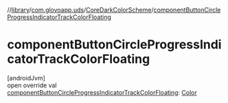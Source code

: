 //[library](../../../index.md)/[com.glovoapp.uds](../index.md)/[CoreDarkColorScheme](index.md)/[componentButtonCircleProgressIndicatorTrackColorFloating](component-button-circle-progress-indicator-track-color-floating.md)

# componentButtonCircleProgressIndicatorTrackColorFloating

[androidJvm]\
open override val [componentButtonCircleProgressIndicatorTrackColorFloating](component-button-circle-progress-indicator-track-color-floating.md): [Color](https://developer.android.com/reference/kotlin/androidx/compose/ui/graphics/Color.html)
